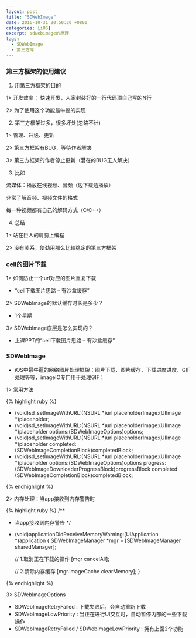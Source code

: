```yaml
---
layout: post
title: "SDWebImage"
date: 2016-10-31 20:50:20 +0800
categories: [iOS]
excerpt: sdwebimage的原理
tags:
  - SDWebImage
  - 第三方库
---
```

 
  
### 第三方框架的使用建议

1. 用第三方框架的目的

1> 开发效率： 快速开发，人家封装好的一行代码顶自己写的N行

2> 为了使用这个功能最牛逼的实现

2. 第三方框架过多，很多坏处(忽略不计)

1> 管理、升级、更新

2> 第三方框架有BUG，等待作者解决

3> 第三方框架的作者停止更新（潜在的BUG无人解决）

3. 比如 

流媒体：播放在线视频、音频（边下载边播放）

非常了解音频、视频文件的格式

每一种视频都有自己的解码方式（C\C++）

4. 总结

1> 站在巨人的肩膀上编程

2> 没有关系，使劲用那么比较稳定的第三方框架


### cell的图片下载


1> 如何防止一个url对应的图片重复下载

* “cell下载图片思路 – 有沙盒缓存”

2> SDWebImage的默认缓存时长是多少？

* 1个星期

3> SDWebImage底层是怎么实现的？

* 上课PPT的“cell下载图片思路 – 有沙盒缓存”

  
###  SDWebImage


*  iOS中最牛逼的网络图片处理框架：图片下载、图片缓存、下载进度进度、GIF处理等等，imageIO专门用于处理GIF；
 
 
1> 常用方法

{% highlight ruby %}
- (void)sd_setImageWithURL:(NSURL *)url placeholderImage:(UIImage *)placeholder;
- (void)sd_setImageWithURL:(NSURL *)url placeholderImage:(UIImage *)placeholder options:(SDWebImageOptions)options;
- (void)sd_setImageWithURL:(NSURL *)url placeholderImage:(UIImage *)placeholder completed:(SDWebImageCompletionBlock)completedBlock;
- (void)sd_setImageWithURL:(NSURL *)url placeholderImage:(UIImage *)placeholder options:(SDWebImageOptions)options progress:(SDWebImageDownloaderProgressBlock)progressBlock completed:(SDWebImageCompletionBlock)completedBlock;

{% endhighlight %}



2> 内存处理：当app接收到内存警告时


{% highlight ruby %}
/**
 *  当app接收到内存警告
 */
- (void)applicationDidReceiveMemoryWarning:(UIApplication *)application
{
    SDWebImageManager *mgr = [SDWebImageManager sharedManager];
    
    // 1.取消正在下载的操作
    [mgr cancelAll];
    
    // 2.清除内存缓存
    [mgr.imageCache clearMemory];
}

{% endhighlight %}




3> SDWebImageOptions

* SDWebImageRetryFailed : 下载失败后，会自动重新下载
* SDWebImageLowPriority : 当正在进行UI交互时，自动暂停内部的一些下载操作
* SDWebImageRetryFailed / SDWebImageLowPriority : 拥有上面2个功能